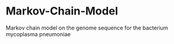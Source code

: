 # Markov-Chain-Model
Markov chain model on the genome sequence for the bacterium mycoplasma pneumoniae
